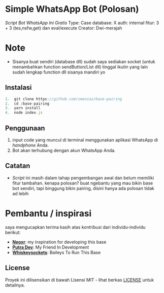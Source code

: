 # Simple WhatsApp Bot (Polosan)

_Script Bot WhatsApp Ini Gratis_
Type: Case 
database: X
auth: internal 
fitur: 3 + 3 (tes,nsfw,get) dan eval/execute
Creator: Dwi-merajah
# Note
* Sisanya buat sendiri (database dll) sudah saya sediakan socket (untuk menambahkan function sendButton/List dll) tinggal ikutin yang lain sudah lengkap function dll sisanya mandiri yo

## Instalasi
```javascript
1.  git clone https://github.com/zmanias/base-pairing
2.  cd /base-pairing
3.  yarn install
4.  node index.js
```
## Penggunaan

1.  input code yang muncul di terminal menggunakan aplikasi WhatsApp di _handphone_ Anda.
2.  Bot akan terhubung dengan akun WhatsApp Anda.

## Catatan

*   _Script_ ini masih dalam tahap pengembangan awal dan belum memiliki fitur tambahan. kenapa polosan? buat ngebantu yang mau bikin base bot sendiri, tapi binggung bikin pairing, disini hanya ada polosan tidak ad lebih 

# Pembantu / inspirasi

saya mengucapkan terima kasih atas kontribusi dari individu-individu berikut:
- **[Neoxr](https://github.com/contributor-username)**: my inspiration for developing this base
- **[Putra Dev](https://github.com/contributor-username)**: My Friend In Development 
- **[Whiskeysockets](https://github.com/contributor-username)**: Baileys To Run This Base

## License

Proyek ini dilisensikan di bawah Lisensi MIT - lihat berkas [LICENSE](./LICENSE) untuk detailnya.
